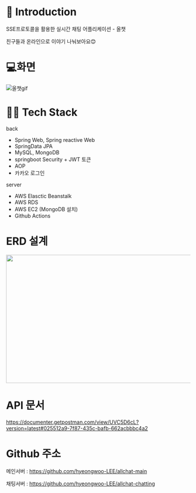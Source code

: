 # 📌 Introduction
SSE프로토콜을 활용한 실시간 채팅 어플리케이션 - 올챗

친구들과 온라인으로 이야기 나눠보아요😊


# 💻화면
![올챗gif](https://user-images.githubusercontent.com/77663506/144582879-5677a1f1-75fd-47a6-9765-4dd7ec3b2643.gif)


# 👨‍💻 Tech Stack
back 
- Spring Web, Spring reactive Web
- SpringData JPA
- MySQL, MongoDB
- springboot Security + JWT 토큰
- AOP
- 카카오 로그인

server 
- AWS Elasctic Beanstalk
- AWS RDS
- AWS EC2 (MongoDB 설치)
- Github Actions


# ERD 설계
<img src="https://user-images.githubusercontent.com/77663506/144583398-4ae37231-d1d6-4b12-aa84-2312b776755b.png" width="700" height="350"/>

# API 문서
https://documenter.getpostman.com/view/UVC5D6cL?version=latest#025512a9-7f87-435c-bafb-662acbbbc4a2

# Github 주소
메인서버 : https://github.com/hyeongwoo-LEE/allchat-main

채팅서버 : https://github.com/hyeongwoo-LEE/allchat-chatting
